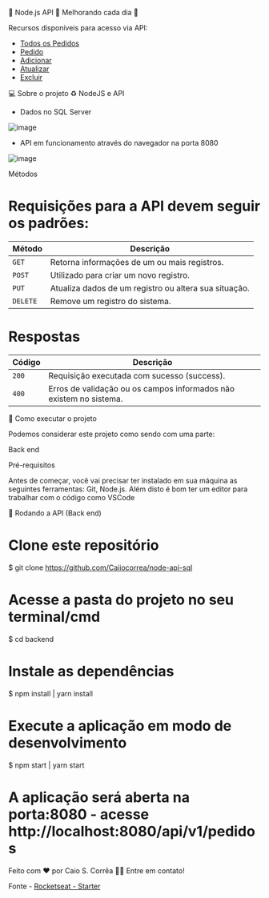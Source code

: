 🚧 Node.js API 🚀 Melhorando cada dia 🚧

Recursos disponíveis para acesso via API:

- <a href="#pedidos-pedidos">Todos os Pedidos</a>
- <a href="#get-pedido">Pedido</a>
- <a href="#add-pedido/">Adicionar</a>
- <a href="#update-pedido">Atualizar</a>
- <a href="#delete-pedido/">Excluir</a>

💻 Sobre o projeto
♻️ NodeJS e API

- Dados no SQL Server

![image](https://user-images.githubusercontent.com/49397996/113792678-deeec300-971c-11eb-99ea-0232acaf8440.png)

- API em funcionamento através do navegador na porta 8080

![image](https://user-images.githubusercontent.com/49397996/113792931-7a803380-971d-11eb-8473-02a7b3b08e89.png)

Métodos

# Requisições para a API devem seguir os padrões:

<table>
<thead>
<tr>
<th>Método</th>
<th>Descrição</th>
</tr>
</thead>
<tbody>
<tr>
<td><code>GET</code></td>
<td>Retorna informações de um ou mais registros.</td>
</tr>
<tr>
<td><code>POST</code></td>
<td>Utilizado para criar um novo registro.</td>
</tr>
<tr>
<td><code>PUT</code></td>
<td>Atualiza dados de um registro ou altera sua situação.</td>
</tr>
<tr>
<td><code>DELETE</code></td>
<td>Remove um registro do sistema.</td>
</tr>
</tbody>
</table>


# Respostas

<table>
<thead>
<tr>
<th>Código</th>
<th>Descrição</th>
</tr>
</thead>
<tbody>
<tr>
<td><code>200</code></td>
<td>Requisição executada com sucesso (success).</td>
</tr>
<tr>
<td><code>400</code></td>
<td>Erros de validação ou os campos informados não existem no sistema.</td>
</tr>
</tbody>
</table>


🚀 Como executar o projeto

Podemos considerar este projeto como sendo com uma parte:

Back end

Pré-requisitos

Antes de começar, você vai precisar ter instalado em sua máquina as seguintes ferramentas: Git, Node.js. Além disto é bom ter um editor para trabalhar com o código como VSCode

🧭 Rodando a API (Back end)
# Clone este repositório
$ git clone https://github.com/Caiiocorrea/node-api-sql

# Acesse a pasta do projeto no seu terminal/cmd
$ cd backend

# Instale as dependências
$ npm install | yarn install

# Execute a aplicação em modo de desenvolvimento
$ npm start | yarn start

# A aplicação será aberta na porta:8080 - acesse http://localhost:8080/api/v1/pedidos


Feito com ❤️ por Caio S. Corrêa 👋🏽 Entre em contato!

Fonte - <a href="https://rocketseat.com.br/">Rocketseat - Starter</a>
